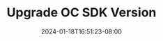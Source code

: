 ---
weight: 800
title: "Upgrade OC SDK Version"
description: ""
icon: "article"
date: "2024-01-18T16:51:23-08:00"
lastmod: "2024-01-18T16:51:23-08:00"
draft: true
toc: true
---